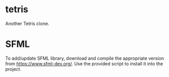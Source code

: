 # tetris

Another Tetris clone.

# SFML

To add/update SFML library, download and compile the appropriate version from https://www.sfml-dev.org/. Use the provided script to install it into the project.
